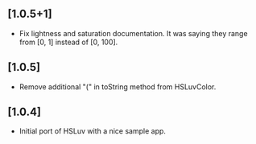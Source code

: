 ## [1.0.5+1]
* Fix lightness and saturation documentation. It was saying they range from [0, 1] instead of [0, 100].

## [1.0.5]
* Remove additional "(" in toString method from HSLuvColor.

## [1.0.4] 
* Initial port of HSLuv with a nice sample app.

